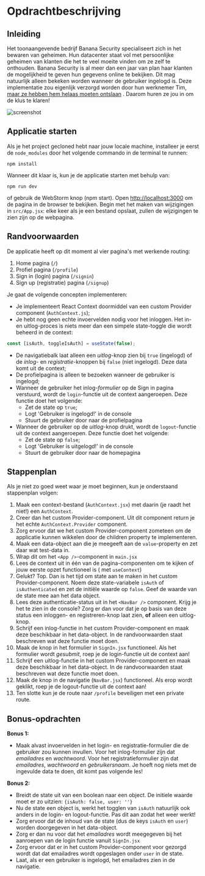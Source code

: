 # Opdrachtbeschrijving

## Inleiding

Het toonaangevende bedrijf Banana Security specialiseert zich in het bewaren van geheimen. Hun datacenter staat vol met
persoonlijke geheimen van klanten die het te veel moeite vinden om ze zelf te onthouden. Banana Security is al meer dan
een jaar van plan haar klanten de mogelijkheid te geven hun gegevens online te bekijken. Dit mag natuurlijk alleen
bekeken worden wanneer de gebruiker ingelogd is. Deze implementatie zou eigenlijk verzorgd worden door hun werknemer
Tim, [maar ze hebben hem helaas moeten ontslaan](https://speld.nl/2016/01/08/icter-tim-ging-een-jaar-offline-en-nu-is-hij-ontslagen/)
. Daarom huren ze jou in om de klus te klaren!

![screenshot](src/assets/screenshot.png)

## Applicatie starten

Als je het project gecloned hebt naar jouw locale machine, installeer je eerst de `node_modules` door het volgende
commando in de terminal te runnen:

```
npm install
```

Wanneer dit klaar is, kun je de applicatie starten met behulp van:

```
npm run dev
```

of gebruik de WebStorm knop (npm start). Open [http://localhost:3000](http://localhost:3000/) om de pagina in de browser
te bekijken. Begin met het maken van wijzigingen in `src/App.jsx`: elke keer als je een bestand opslaat, zullen de
wijzigingen te zien zijn op de webpagina.

## Randvoorwaarden

De applicatie heeft op dit moment al vier pagina's met werkende routing:

1. Home pagina (`/`)
2. Profiel pagina (`/profile`)
3. Sign in (login) pagina (`/signin`)
4. Sign up (registratie) pagina (`/signup`)

Je gaat de volgende concepten implementeren:

* Je implementeert React Context doormiddel van een custom Provider component (`AuthContext.js`);
* Je hebt nog geen echte invoervelden nodig voor het inloggen. Het in- en uitlog-proces is niets meer dan een simpele
  state-toggle die wordt beheerd in de context:

```javascript
const [isAuth, toggleIsAuth] = useState(false);
```

* De navigatiebalk laat alleen een _uitlog_-knop zien bij `true` (ingelogd) of de _inlog_- en _registratie_-knoppen
  bij `false` (niet ingelogd). Deze data komt uit de context;
* De profielpagina is alleen te bezoeken wanneer de gebruiker is ingelogd;
* Wanneer de gebruiker het inlog-_formulier_ op de Sign in pagina verstuurd, wordt de `login`-functie uit de context
  aangeroepen. Deze functie doet het volgende:
    * Zet de state op `true`;
    * Logt 'Gebruiker is ingelogd!' in de console
    * Stuurt de gebruiker door naar de profielpagina
* Wanneer de gebruiker op de _uitlog_-knop drukt, wordt de `logout`-functie uit de context aangeroepen. Deze functie
  doet het volgende:
    * Zet de state op `false`;
    * Logt 'Gebruiker is uitgelogd!' in de console
    * Stuurt de gebruiker door naar de homepagina

## Stappenplan

Als je niet zo goed weet waar je moet beginnen, kun je onderstaand stappenplan volgen:

1. Maak een context-bestand (`AuthContext.jsx`) met daarin (je raadt het niet!) een `AuthContext`.
2. Creer dan het custom Provider-component. Uit dit component return je het echte `AuthContext.Provider` component.
3. Zorg ervoor dat we het custom Provider-component zometeen om de applicatie kunnen wikkelen door de children property
   te implementeren.
4. Maak een data-object aan die je meegeeft aan de `value`-property en zet daar wat test-data in.
5. Wrap dit om het `<App />`-component in `main.jsx`
6. Lees de context uit in één van de pagina-componenten om te kijken of jouw eerste opzet functioneel is (
   met `useContext`)
7. Gelukt? Top. Dan is het tijd om state aan te maken in het custom Provider-component. Noem deze
   state-variabele `isAuth` of `isAuthenticated` en zet de initiële waarde op `false`. Geef de waarde van de state mee
   aan het data object.
8. Lees deze authenticatie-status uit in het `<NavBar />` component. Krijg je het te zien in de console? Zorg er dan
   voor dat je op basis van deze status een inloggen- en registreren-knop laat zien, **of** alleen een uitlog-knop.
9. Schrijf een inlog-functie in het custom Provider-component en maak deze beschikbaar in het data-object. In de
   randvoorwaarden staat beschreven wat deze functie moet doen.
10. Maak de knop in het formulier in `SignIn.jsx` functioneel. Als het formulier wordt _gesubmit_, roep je de
    login-functie uit de context aan!
11. Schrijf een uitlog-functie in het custom Provider-component en maak deze beschikbaar in het data-object. In de
    randvoorwaarden staat beschreven wat deze functie moet doen.
12. Maak de knop in de navigatie (`NavBar.jsx`) functioneel. Als erop wordt geklikt, roep je de logout-functie uit de
    context aan!
13. Ten slotte kun je de route naar `/profile` beveiligen met een private route.

## Bonus-opdrachten
**Bonus 1:**
* Maak alvast invoervelden in het login- en registratie-formulier die de gebruiker zou kunnen invullen. Voor het inlog-formulier zijn dat _emailadres_ en _wachtwoord_. Voor het registratieformulier zijn dat _emailadres_, _wachtwoord_ en _gebruikersnaam_. Je hoeft nog
  niets met de ingevulde data te doen, dit komt pas volgende les!

**Bonus 2:**
* Breidt de state uit van een boolean naar een object. De initiele waarde moet er zo uitzien: `{isAuth: false, user: ''}`
* Nu de state een object is, werkt het togglen van `isAuth` natuurlijk ook anders in de login- en logout-functie. Pas dit aan zodat het weer werkt!
* Zorg ervoor dat de inhoud van de state (dus de keys `isAuth` en `user`) worden doorgegeven in het data-object.
* Zorg er dan nu voor dat het _emailadres_ wordt meegegeven bij het aanroepen van de login functie vanuit `SignIn.jsx`
* Zorg ervoor dat er in het custom Provider-component voor gezorgd wordt dat dat emailadres wordt opgeslagen onder `user` in de state.
* Laat, als er een gebruiker is ingelogd, het emailadres zien in de navigatie.
